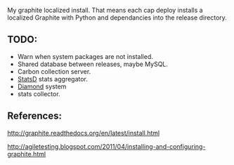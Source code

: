 My graphite localized install.  That means each cap deploy installs a
localized Graphite with Python and dependancies into the release
directory.

## TODO:
* Warn when system packages are not installed.
* Shared database between releases, maybe MySQL.
* Carbon collection server.
* [StatsD](https://github.com/etsy/statsd) stats aggregator.
* [Diamond](http://opensource.brightcove.com/project/Diamond/) system
* stats collector.

## References:
http://graphite.readthedocs.org/en/latest/install.html

http://agiletesting.blogspot.com/2011/04/installing-and-configuring-graphite.html

